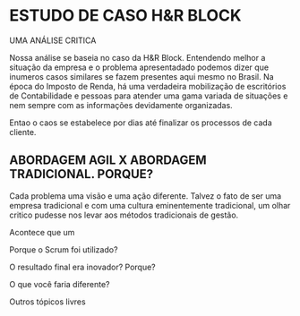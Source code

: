 # ESTUDO DE CASO H&R BLOCK
  UMA ANÁLISE CRITICA

Nossa análise se baseia no caso da H&R Block. Entendendo melhor a situação da empresa e o problema apresentadado
podemos dizer que inumeros casos similares se fazem presentes aqui mesmo no Brasil. Na época do Imposto de Renda,
há uma verdadeira mobilização de escritórios de Contabilidade e pessoas para atender uma gama variada de situações
e nem sempre com as informações devidamente organizadas.

Entao o caos se estabelece por dias até finalizar os processos de cada cliente.


## ABORDAGEM AGIL X ABORDAGEM TRADICIONAL. PORQUE?

Cada problema uma visão e uma ação diferente. Talvez o fato de ser uma empresa tradicional e com uma cultura eminentemente
tradicional, um olhar critico pudesse nos levar aos métodos tradicionais de gestão. 

Acontece que um

Porque o Scrum foi utilizado?


O resultado final era inovador? Porque?


O que você faria diferente?


Outros tópicos livres


